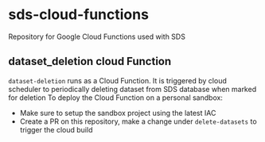 # sds-cloud-functions

Repository for Google Cloud Functions used with SDS

## dataset_deletion cloud Function

`dataset-deletion` runs as a Cloud Function. It is triggered by cloud scheduler to periodically deleting dataset from SDS database when marked for deletion
To deploy the Cloud Function on a personal sandbox:

* Make sure to setup the sandbox project using the latest IAC
* Create a PR on this repository, make a change under `delete-datasets` to trigger the cloud build
